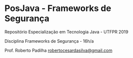 # PosJava - Frameworks de Segurança
Repositório Especialização em Tecnologia Java - UTFPR 2019

Disciplina Frameworks de Segurança - 16h/a

Prof. Roberto Padilha
robertocesardasilva@gmail.com
